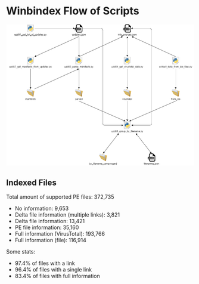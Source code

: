 # Winbindex Flow of Scripts

![winbindex-scripts-flow.png](winbindex-scripts-flow.png)

## Indexed Files

<!--FileStats-->
Total amount of supported PE files: 372,735

* No information: 9,653
* Delta file information (multiple links): 3,821
* Delta file information: 13,421
* PE file information: 35,160
* Full information (VirusTotal): 193,766
* Full information (file): 116,914

Some stats:

* 97.4% of files with a link
* 96.4% of files with a single link
* 83.4% of files with full information
<!--/FileStats-->
